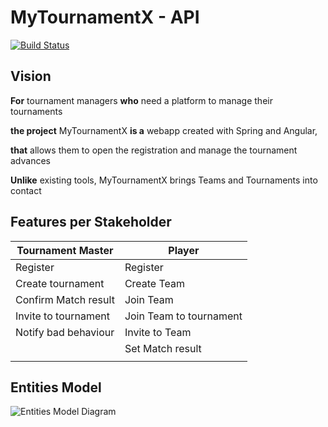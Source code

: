 # MyTournamentX - API

[![Build Status](https://travis-ci.org/UdL-EPS-SoftArch/mytournamentx-api.svg?branch=master)](https://travis-ci.org/UdL-EPS-SoftArch/mytournamentx-api/branches) 

## Vision

**For** tournament managers **who** need a platform to manage their tournaments

**the project** MyTournamentX **is a** webapp created with Spring and Angular,

**that** allows them to open the registration and manage the tournament advances 

**Unlike** existing tools, MyTournamentX brings Teams and Tournaments into contact


## Features per Stakeholder

|       Tournament Master         |             Player              |
| --------------------------------| --------------------------------|
|  Register                       | Register                        |
|  Create tournament              | Create Team                     |
|  Confirm Match result           | Join Team                       |
|  Invite to tournament           | Join Team to tournament         |
|  Notify bad behaviour           | Invite to Team                  |
|                                 | Set Match result                |
|                                 |                                 |

## Entities Model

![Entities Model Diagram](http://www.plantuml.com/plantuml/svg/ZPHRJnin48MVkxzYn2CAKK1zA54KSQbQ8HKLSH7gezcT96wyzigU9L3K_zwCzsBZR51ViXlFvpF7nrwVEHAMwb9bRYrr9QmeeQWad4mcqKYkX7FdH5O-rOJVZAOx-GVXomvYhTdqvTEqt5UEOt5j2dHOmMayQ8LUy-3dIRQI1O8Zj6ZejS9K5DwoJnSYNo-jgNLnQPInyBYIX3l3izczgQqM9MgQp-67NAxeHkhr0FZWq7R8XQe7jL2K7VBT8ke1vbfGlkgWNwYKsMH_iqmyER8YftO1t0pwdcyP0C0TMQcNK3lqXaTGRScDiSK8i1HIiKmpEwpfMZYAbV25K1Uj_bkOSQF4w_zml49e5fhwQZmj_Q_2PrI-UAK9bsYX52zD3yTYNkRWU3m-F82Z8pZOFfhg57uRgHtCMgIj7uUwGb5mFJ9qfPyb2P96xx5MedDYYTovaV6AHmeNv9idAbF8BGf21_EU3qPJLl8xTfP39JRFbPwyDp3VtIb8ZcAIRPzg5p6V-n4Kw78hA-xtFcwfRuGbcSjAQ78ZdtyyaDBii5bh0qV_FVfL48AIfIH-uoI3stYbwT4BMSw6PXnssLITEO_knXDoJOFQjzC16jwJ1vUw-vWFzVSx-U6ymsJlmyvVygzSo7nuKRo2164J0ruMnfx3V0TE3UHjFVPmo_VIjhL_-gxngNX2HpyNxuPqNRAQozYUdzKtcep7MsD-R0eQNyY_Db2mxhzuVmLEeUG7XyZdB05PhGVpsbhKvF_r72iDnL49ktKDyyJU2VDj50kHeqk9y9bkcWke2yctXVRYJivR_Frn90sxNp6Ml4LNAzedR7sLDMFOAzTL6f3XzQPSSczANSYyEUe9cfXrIEvHQersAtg6kgXBzGy0)
